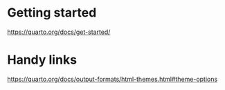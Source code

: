 # Getting started
https://quarto.org/docs/get-started/

# Handy links
https://quarto.org/docs/output-formats/html-themes.html#theme-options
